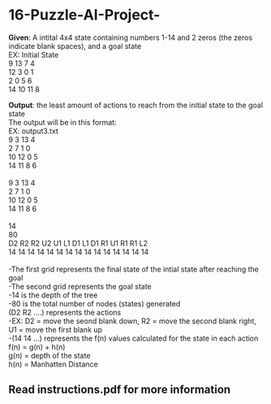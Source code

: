 # 16-Puzzle-AI-Project-
**Given**: A intital 4x4 state containing numbers 1-14 and 2 zeros (the zeros indicate blank spaces), and a goal state  <br />
EX: Initial State <br />
9 13 7 4<br />
12 3 0 1<br />
2 0 5 6<br />
14 10 11 8<br />

**Output**: the least amount of actions to reach from the initial state to the goal state  <br />
The output will be in this format:  <br />
EX: output3.txt <br />
9 3 13 4  <br />
2 7 1 0  <br />
10 12 0 5  <br />
14 11 8 6  <br />
 <br />
9 3 13 4  <br />
2 7 1 0  <br />
10 12 0 5  <br />
14 11 8 6  <br />
 <br />
14  <br />
80  <br />
D2 R2 R2 U2 U1 L1 D1 L1 D1 R1 U1 R1 R1 L2  <br />
14 14 14 14 14 14 14 14 14 14 14 14 14 14 14  <br />
<br />
-The first grid represents the final state of the intial state after reaching the goal  <br />
-The second grid represents the goal state  <br />
-14 is the depth of the tree  <br />
-80 is the total number of nodes (states) generated  <br />
(D2 R2 ....) represents the actions  <br />
    -EX: D2 = move the seond blank down, R2 = move the second blank right, U1 = move the first blank up  <br />
-(14 14 ...) represents the f(n) values calculated for the state in each action  <br />
f(n) = g(n) + h(n)  <br />
g(n) = depth of the state  <br />
h(n) = Manhatten Distance   <br />

## Read instructions.pdf for more information 
